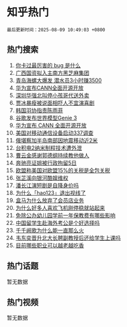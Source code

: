 # 知乎热门

`最后更新时间：2025-08-09 10:49:03 +0800`

## 热门搜索

1. [你卡过最厉害的 bug 是什么](https://www.zhihu.com/search?q=%E4%BD%A0%E5%8D%A1%E8%BF%87%E6%9C%80%E5%8E%89%E5%AE%B3%E7%9A%84%20bug%20%E6%98%AF%E4%BB%80%E4%B9%88)
1. [广西国资拟入主南方黑芝麻集团](https://www.zhihu.com/search?q=%E5%B9%BF%E8%A5%BF%E5%9B%BD%E8%B5%84%E6%8B%9F%E5%85%A5%E4%B8%BB%E5%8D%97%E6%96%B9%E9%BB%91%E8%8A%9D%E9%BA%BB%E9%9B%86%E5%9B%A2)
1. [青岛海螺大爆发 潜水员3小时赚3500](https://www.zhihu.com/search?q=%E9%9D%92%E5%B2%9B%E6%B5%B7%E8%9E%BA%E5%A4%A7%E7%88%86%E5%8F%91%20%E6%BD%9C%E6%B0%B4%E5%91%983%E5%B0%8F%E6%97%B6%E8%B5%9A3500)
1. [华为宣布CANN全面开源开放](https://www.zhihu.com/search?q=%E5%8D%8E%E4%B8%BA%E5%AE%A3%E5%B8%83CANN%E5%85%A8%E9%9D%A2%E5%BC%80%E6%BA%90%E5%BC%80%E6%94%BE)
1. [深圳华强北叫停小孩哥代送外卖](https://www.zhihu.com/search?q=%E6%B7%B1%E5%9C%B3%E5%8D%8E%E5%BC%BA%E5%8C%97%E5%8F%AB%E5%81%9C%E5%B0%8F%E5%AD%A9%E5%93%A5%E4%BB%A3%E9%80%81%E5%A4%96%E5%8D%96)
1. [贾冰暴瘦被说面相吓人不宜演喜剧](https://www.zhihu.com/search?q=%E8%B4%BE%E5%86%B0%E6%9A%B4%E7%98%A6%E8%A2%AB%E8%AF%B4%E9%9D%A2%E7%9B%B8%E5%90%93%E4%BA%BA%E4%B8%8D%E5%AE%9C%E6%BC%94%E5%96%9C%E5%89%A7)
1. [韩国羽协指责陈雨菲](https://www.zhihu.com/search?q=%E9%9F%A9%E5%9B%BD%E7%BE%BD%E5%8D%8F%E6%8C%87%E8%B4%A3%E9%99%88%E9%9B%A8%E8%8F%B2)
1. [谷歌发布世界模型Genie 3](https://www.zhihu.com/search?q=%E8%B0%B7%E6%AD%8C%E5%8F%91%E5%B8%83%E4%B8%96%E7%95%8C%E6%A8%A1%E5%9E%8BGenie%203)
1. [华为宣布 CANN 全面开源开放](https://www.zhihu.com/search?q=%E5%8D%8E%E4%B8%BA%E5%AE%A3%E5%B8%83%20CANN%20%E5%85%A8%E9%9D%A2%E5%BC%80%E6%BA%90%E5%BC%80%E6%94%BE)
1. [美国对移动通信设备启动337调查](https://www.zhihu.com/search?q=%E7%BE%8E%E5%9B%BD%E5%AF%B9%E7%A7%BB%E5%8A%A8%E9%80%9A%E4%BF%A1%E8%AE%BE%E5%A4%87%E5%90%AF%E5%8A%A8337%E8%B0%83%E6%9F%A5)
1. [俄堪察加半岛南部因地震移动近2米](https://www.zhihu.com/search?q=%E4%BF%84%E5%A0%AA%E5%AF%9F%E5%8A%A0%E5%8D%8A%E5%B2%9B%E5%8D%97%E9%83%A8%E5%9B%A0%E5%9C%B0%E9%9C%87%E7%A7%BB%E5%8A%A8%E8%BF%912%E7%B1%B3)
1. [台积电2纳米制程技术遭外泄](https://www.zhihu.com/search?q=%E5%8F%B0%E7%A7%AF%E7%94%B52%E7%BA%B3%E7%B1%B3%E5%88%B6%E7%A8%8B%E6%8A%80%E6%9C%AF%E9%81%AD%E5%A4%96%E6%B3%84)
1. [曹云金感谢郭德纲持续教他做人](https://www.zhihu.com/search?q=%E6%9B%B9%E4%BA%91%E9%87%91%E6%84%9F%E8%B0%A2%E9%83%AD%E5%BE%B7%E7%BA%B2%E6%8C%81%E7%BB%AD%E6%95%99%E4%BB%96%E5%81%9A%E4%BA%BA)
1. [奔驰亮证姐被行政拘留5日](https://www.zhihu.com/search?q=%E5%A5%94%E9%A9%B0%E4%BA%AE%E8%AF%81%E5%A7%90%E8%A2%AB%E8%A1%8C%E6%94%BF%E6%8B%98%E7%95%995%E6%97%A5)
1. [欧盟称美国对欧盟15%的关税是全包关税](https://www.zhihu.com/search?q=%E6%AC%A7%E7%9B%9F%E7%A7%B0%E7%BE%8E%E5%9B%BD%E5%AF%B9%E6%AC%A7%E7%9B%9F15%25%E7%9A%84%E5%85%B3%E7%A8%8E%E6%98%AF%E5%85%A8%E5%8C%85%E5%85%B3%E7%A8%8E)
1. [张芷溪向银河酷娱维权](https://www.zhihu.com/search?q=%E5%BC%A0%E8%8A%B7%E6%BA%AA%E5%90%91%E9%93%B6%E6%B2%B3%E9%85%B7%E5%A8%B1%E7%BB%B4%E6%9D%83)
1. [潘长江演短剧是自降身价吗](https://www.zhihu.com/search?q=%E6%BD%98%E9%95%BF%E6%B1%9F%E6%BC%94%E7%9F%AD%E5%89%A7%E6%98%AF%E8%87%AA%E9%99%8D%E8%BA%AB%E4%BB%B7%E5%90%97)
1. [为什么「hao123」退出视线了](https://www.zhihu.com/search?q=%E4%B8%BA%E4%BB%80%E4%B9%88%E3%80%8Chao123%E3%80%8D%E9%80%80%E5%87%BA%E8%A7%86%E7%BA%BF%E4%BA%86)
1. [盒马为什么放弃了会员店业务](https://www.zhihu.com/search?q=%E7%9B%92%E9%A9%AC%E4%B8%BA%E4%BB%80%E4%B9%88%E6%94%BE%E5%BC%83%E4%BA%86%E4%BC%9A%E5%91%98%E5%BA%97%E4%B8%9A%E5%8A%A1)
1. [为什么好多人喜欢飞机刚停稳就站起来](https://www.zhihu.com/search?q=%E4%B8%BA%E4%BB%80%E4%B9%88%E5%A5%BD%E5%A4%9A%E4%BA%BA%E5%96%9C%E6%AC%A2%E9%A3%9E%E6%9C%BA%E5%88%9A%E5%81%9C%E7%A8%B3%E5%B0%B1%E7%AB%99%E8%B5%B7%E6%9D%A5)
1. [免除公办幼儿园学前一年保教费有哪些影响](https://www.zhihu.com/search?q=%E5%85%8D%E9%99%A4%E5%85%AC%E5%8A%9E%E5%B9%BC%E5%84%BF%E5%9B%AD%E5%AD%A6%E5%89%8D%E4%B8%80%E5%B9%B4%E4%BF%9D%E6%95%99%E8%B4%B9%E6%9C%89%E5%93%AA%E4%BA%9B%E5%BD%B1%E5%93%8D)
1. [中国留学生赴海外考公是个好选择吗](https://www.zhihu.com/search?q=%E4%B8%AD%E5%9B%BD%E7%95%99%E5%AD%A6%E7%94%9F%E8%B5%B4%E6%B5%B7%E5%A4%96%E8%80%83%E5%85%AC%E6%98%AF%E4%B8%AA%E5%A5%BD%E9%80%89%E6%8B%A9%E5%90%97)
1. [千千阙歌为什么能一直那么火](https://www.zhihu.com/search?q=%E5%8D%83%E5%8D%83%E9%98%99%E6%AD%8C%E4%B8%BA%E4%BB%80%E4%B9%88%E8%83%BD%E4%B8%80%E7%9B%B4%E9%82%A3%E4%B9%88%E7%81%AB)
1. [韦东奕晋升北大长聘副教授后还给学生上课吗](https://www.zhihu.com/search?q=%E9%9F%A6%E4%B8%9C%E5%A5%95%E6%99%8B%E5%8D%87%E5%8C%97%E5%A4%A7%E9%95%BF%E8%81%98%E5%89%AF%E6%95%99%E6%8E%88%E5%90%8E%E8%BF%98%E7%BB%99%E5%AD%A6%E7%94%9F%E4%B8%8A%E8%AF%BE%E5%90%97)
1. [目前哪些职业可以越老越吃香](https://www.zhihu.com/search?q=%E7%9B%AE%E5%89%8D%E5%93%AA%E4%BA%9B%E8%81%8C%E4%B8%9A%E5%8F%AF%E4%BB%A5%E8%B6%8A%E8%80%81%E8%B6%8A%E5%90%83%E9%A6%99)

## 热门话题

暂无数据

## 热门视频

暂无数据